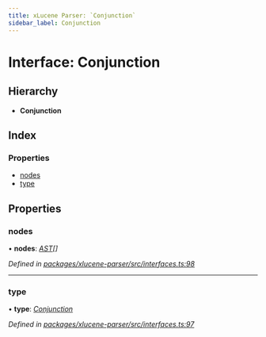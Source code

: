 ```yaml
---
title: xLucene Parser: `Conjunction`
sidebar_label: Conjunction
---
```


# Interface: Conjunction

## Hierarchy

* **Conjunction**

## Index

### Properties

* [nodes](conjunction.md#nodes)
* [type](conjunction.md#type)

## Properties

###  nodes

• **nodes**: *[AST](../overview.md#ast)[]*

*Defined in [packages/xlucene-parser/src/interfaces.ts:98](https://github.com/terascope/teraslice/blob/b843209f9/packages/xlucene-parser/src/interfaces.ts#L98)*

___

###  type

• **type**: *[Conjunction](../enums/asttype.md#conjunction)*

*Defined in [packages/xlucene-parser/src/interfaces.ts:97](https://github.com/terascope/teraslice/blob/b843209f9/packages/xlucene-parser/src/interfaces.ts#L97)*
